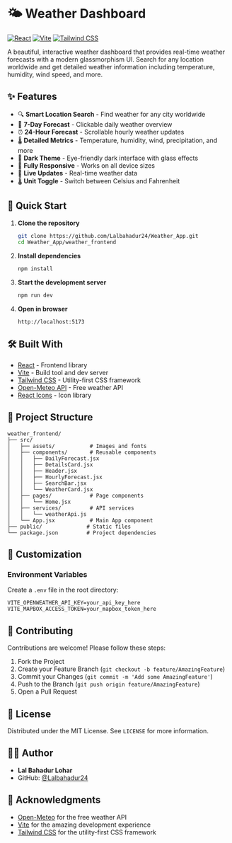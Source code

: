 # 🌤️ Weather Dashboard

[![React](https://img.shields.io/badge/React-20232A?style=for-the-badge&logo=react&logoColor=61DAFB)](https://reactjs.org/)
[![Vite](https://img.shields.io/badge/Vite-B73BFE?style=for-the-badge&logo=vite&logoColor=FFD62E)](https://vitejs.dev/)
[![Tailwind CSS](https://img.shields.io/badge/Tailwind_CSS-38B2AC?style=for-the-badge&logo=tailwind-css&logoColor=white)](https://tailwindcss.com/)

A beautiful, interactive weather dashboard that provides real-time weather forecasts with a modern glassmorphism UI. Search for any location worldwide and get detailed weather information including temperature, humidity, wind speed, and more.


## ✨ Features

- 🔍 **Smart Location Search** - Find weather for any city worldwide
- 📅 **7-Day Forecast** - Clickable daily weather overview
- ⏰ **24-Hour Forecast** - Scrollable hourly weather updates
- 🌡️ **Detailed Metrics** - Temperature, humidity, wind, precipitation, and more
- 🎨 **Dark Theme** - Eye-friendly dark interface with glass effects
- 📱 **Fully Responsive** - Works on all device sizes
- 🔄 **Live Updates** - Real-time weather data
- 🌡️ **Unit Toggle** - Switch between Celsius and Fahrenheit

## 🚀 Quick Start

1. **Clone the repository**
   ```bash
   git clone https://github.com/Lalbahadur24/Weather_App.git
   cd Weather_App/weather_frontend
   ```

2. **Install dependencies**
   ```bash
   npm install
   ```

3. **Start the development server**
   ```bash
   npm run dev
   ```

4. **Open in browser**
   ```
   http://localhost:5173
   ```

## 🛠️ Built With

- [React](https://reactjs.org/) - Frontend library
- [Vite](https://vitejs.dev/) - Build tool and dev server
- [Tailwind CSS](https://tailwindcss.com/) - Utility-first CSS framework
- [Open-Meteo API](https://open-meteo.com/) - Free weather API
- [React Icons](https://react-icons.github.io/react-icons/) - Icon library

## 📂 Project Structure

```
weather_frontend/
├── src/
│   ├── assets/           # Images and fonts
│   ├── components/       # Reusable components
│   │   ├── DailyForecast.jsx
│   │   ├── DetailsCard.jsx
│   │   ├── Header.jsx
│   │   ├── HourlyForecast.jsx
│   │   ├── SearchBar.jsx
│   │   └── WeatherCard.jsx
│   ├── pages/            # Page components
│   │   └── Home.jsx
│   ├── services/         # API services
│   │   └── weatherApi.js
│   └── App.jsx           # Main App component
├── public/              # Static files
└── package.json         # Project dependencies
```

## 🔧 Customization

### Environment Variables

Create a `.env` file in the root directory:

```env
VITE_OPENWEATHER_API_KEY=your_api_key_here
VITE_MAPBOX_ACCESS_TOKEN=your_mapbox_token_here
```

## 🤝 Contributing

Contributions are welcome! Please follow these steps:

1. Fork the Project
2. Create your Feature Branch (`git checkout -b feature/AmazingFeature`)
3. Commit your Changes (`git commit -m 'Add some AmazingFeature'`)
4. Push to the Branch (`git push origin feature/AmazingFeature`)
5. Open a Pull Request

## 📄 License

Distributed under the MIT License. See `LICENSE` for more information.

## 👨‍💻 Author

- **Lal Bahadur Lohar**
- GitHub: [@Lalbahadur24](https://github.com/Lalbahadur24)

## 🙏 Acknowledgments

- [Open-Meteo](https://open-meteo.com/) for the free weather API
- [Vite](https://vitejs.dev/) for the amazing development experience
- [Tailwind CSS](https://tailwindcss.com/) for the utility-first CSS framework

